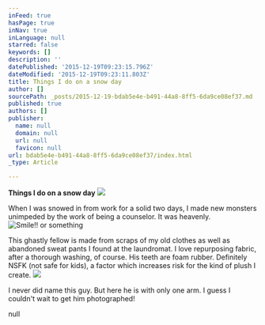 ```yaml
---
inFeed: true
hasPage: true
inNav: true
inLanguage: null
starred: false
keywords: []
description: ''
datePublished: '2015-12-19T09:23:15.796Z'
dateModified: '2015-12-19T09:23:11.803Z'
title: Things I do on a snow day
author: []
sourcePath: _posts/2015-12-19-bdab5e4e-b491-44a8-8ff5-6da9ce08ef37.md
published: true
authors: []
publisher:
  name: null
  domain: null
  url: null
  favicon: null
url: bdab5e4e-b491-44a8-8ff5-6da9ce08ef37/index.html
_type: Article

---
```

**Things I do on a snow day**
![](https://s3-us-west-2.amazonaws.com/the-grid-img/p/6551118db349466720f5061937e8b512619defd7.jpg)

When I was snowed in from work for a solid two days, I made new monsters unimpeded by the work of being a counselor. It was heavenly. ![Smile!! or something](https://s3-us-west-2.amazonaws.com/the-grid-img/p/ebc0bd0155445f5a925d02c41629460c936f64d3.jpg)

This ghastly fellow is made from scraps of my old clothes as well as abandoned sweat pants I found at the laundromat. I love repurposing fabric, after a thorough washing, of course. His teeth are foam rubber. Definitely NSFK (not safe for kids), a factor which increases risk for the kind of plush I create. ![](https://s3-us-west-2.amazonaws.com/the-grid-img/p/7bb50936d69959786551baeec7fe6a2c22d6b1b5.jpg)

I never did name this guy. But here he is with only one arm. I guess I couldn't wait to get him photographed!

null